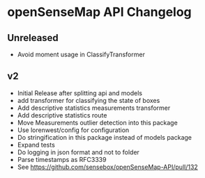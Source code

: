 # openSenseMap API Changelog

## Unreleased
- Avoid moment usage in ClassifyTransformer

## v2
- Initial Release after splitting api and models
- add transformer for classifying the state of boxes
- Add descriptive statistics measurements transformer
- Add descriptive statistics route
- Move Measurements outlier detection into this package
- Use lorenwest/config for configuration
- Do stringification in this package instead of models package
- Expand tests
- Do logging in json format and not to folder
- Parse timestamps as RFC3339
- See https://github.com/sensebox/openSenseMap-API/pull/132
